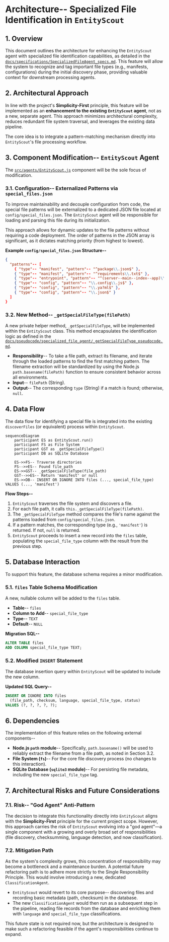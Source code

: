 # Architecture-- Specialized File Identification in `EntityScout`

## 1. Overview

This document outlines the architecture for enhancing the `EntityScout` agent with specialized file identification capabilities, as detailed in the [`docs/specifications/SpecializedFileAgent_specs.md`](docs/specifications/SpecializedFileAgent_specs.md). This feature will allow the system to recognize and tag important file types (e.g., manifests, configurations) during the initial discovery phase, providing valuable context for downstream processing agents.

## 2. Architectural Approach

In line with the project's **Simplicity-First** principle, this feature will be implemented as an **enhancement to the existing `EntityScout` agent**, not as a new, separate agent. This approach minimizes architectural complexity, reduces redundant file system traversal, and leverages the existing data pipeline.

The core idea is to integrate a pattern-matching mechanism directly into `EntityScout`'s file processing workflow.

## 3. Component Modification-- `EntityScout` Agent

The [`src/agents/EntityScout.js`](src/agents/EntityScout.js) component will be the sole focus of modification.

### 3.1. Configuration-- Externalized Patterns via `special_files.json`

To improve maintainability and decouple configuration from code, the special file patterns will be externalized to a dedicated JSON file located at `config/special_files.json`. The `EntityScout` agent will be responsible for loading and parsing this file during its initialization.

This approach allows for dynamic updates to the file patterns without requiring a code deployment. The order of patterns in the JSON array is significant, as it dictates matching priority (from highest to lowest).

**Example `config/special_files.json` Structure--**

```json
{
  "patterns"-- [
    { "type"-- "manifest", "pattern"-- "^package\\.json$" },
    { "type"-- "manifest", "pattern"-- "^requirements\\.txt$" },
    { "type"-- "entrypoint", "pattern"-- "^(server--main--index--app)\\.js$" },
    { "type"-- "config", "pattern"-- "\\.config\\.js$" },
    { "type"-- "config", "pattern"-- "\\.ya?ml$" },
    { "type"-- "config", "pattern"-- "\\.json$" }
  ]
}
```

### 3.2. New Method-- `_getSpecialFileType(filePath)`

A new private helper method, `_getSpecialFileType`, will be implemented within the `EntityScout` class. This method encapsulates the identification logic as defined in the [`docs/pseudocode/specialized_file_agent/_getSpecialFileType_pseudocode.md`](docs/pseudocode/specialized_file_agent/_getSpecialFileType_pseudocode.md).

-   **Responsibility**-- To take a file path, extract its filename, and iterate through the loaded patterns to find the first matching pattern. The filename extraction will be standardized by using the Node.js `path.basename(filePath)` function to ensure consistent behavior across all environments.
-   **Input**-- `filePath` (String).
-   **Output**-- The corresponding `type` (String) if a match is found; otherwise, `null`.

## 4. Data Flow

The data flow for identifying a special file is integrated into the existing `discoverFiles` (or equivalent) process within `EntityScout`.

```mermaid
sequenceDiagram
    participant ES as EntityScout.run()
    participant FS as File System
    participant GST as _getSpecialFileType()
    participant DB as SQLite Database

    ES->>FS-- Traverse directories
    FS-->>ES-- Found file_path
    ES->>GST-- _getSpecialFileType(file_path)
    GST-->>ES-- Return 'manifest' or null
    ES->>DB-- INSERT OR IGNORE INTO files (..., special_file_type) VALUES (..., 'manifest')
```

**Flow Steps--**

1.  `EntityScout` traverses the file system and discovers a file.
2.  For each file path, it calls `this._getSpecialFileType(filePath)`.
3.  The `_getSpecialFileType` method compares the file's name against the patterns loaded from `config/special_files.json`.
4.  If a pattern matches, the corresponding type (e.g., `'manifest'`) is returned. If not, `null` is returned.
5.  `EntityScout` proceeds to insert a new record into the `files` table, populating the `special_file_type` column with the result from the previous step.

## 5. Database Interaction

To support this feature, the database schema requires a minor modification.

### 5.1. `files` Table Schema Modification

A new, nullable column will be added to the `files` table.

-   **Table**-- `files`
-   **Column to Add**-- `special_file_type`
-   **Type**-- `TEXT`
-   **Default**-- `NULL`

**Migration SQL--**

```sql
ALTER TABLE files
ADD COLUMN special_file_type TEXT;
```

### 5.2. Modified `INSERT` Statement

The database insertion query within `EntityScout` will be updated to include the new column.

**Updated SQL Query--**

```sql
INSERT OR IGNORE INTO files 
  (file_path, checksum, language, special_file_type, status) 
VALUES (?, ?, ?, ?, ?);
```

## 6. Dependencies

The implementation of this feature relies on the following external components--

-   **Node.js `path` module**-- Specifically, `path.basename()` will be used to reliably extract the filename from a file path, as noted in Section 3.2.
-   **File System (`fs`)**-- For the core file discovery process (no changes to this interaction).
-   **SQLite Database (`sqlite3` module)**-- For persisting file metadata, including the new `special_file_type` tag.

## 7. Architectural Risks and Future Considerations

### 7.1. Risk-- "God Agent" Anti-Pattern

The decision to integrate this functionality directly into `EntityScout` aligns with the **Simplicity-First** principle for the current project scope. However, this approach carries the risk of `EntityScout` evolving into a "god agent"—a single component with a growing and overly broad set of responsibilities (file discovery, checksumming, language detection, and now classification).

### 7.2. Mitigation Path

As the system's complexity grows, this concentration of responsibility may become a bottleneck and a maintenance burden. A potential future refactoring path is to adhere more strictly to the Single Responsibility Principle. This would involve introducing a new, dedicated `ClassificationAgent`.

-   `EntityScout` would revert to its core purpose-- discovering files and recording basic metadata (path, checksum) in the database.
-   The new `ClassificationAgent` would then run as a subsequent step in the pipeline, reading file records from the database and enriching them with `language` and `special_file_type` classifications.

This future state is not required now, but the architecture is designed to make such a refactoring feasible if the agent's responsibilities continue to expand.
